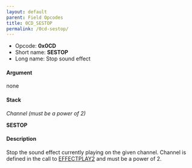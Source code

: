 ```yaml
---
layout: default
parent: Field Opcodes
title: 0CD_SESTOP
permalink: /0cd-sestop/
---
```


-   Opcode: **0x0CD**
-   Short name: **SESTOP**
-   Long name: Stop sound effect

#### Argument

none

#### Stack

  
*Channel (must be a power of 2)*

**SESTOP**

#### Description

Stop the sound effect currently playing on the given channel. Channel is defined in the call to [EFFECTPLAY2](021_EFFECTPLAY2) and must be a power of 2.
